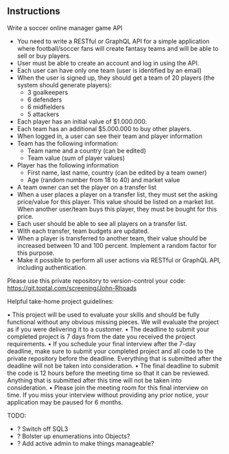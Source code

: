 ## Instructions
Write a soccer online manager game API
* You need to write a RESTful or GraphQL API for a simple application where football/soccer fans will create fantasy teams and will be able to sell or buy players.
* User must be able to create an account and log in using the API. 
* Each user can have only one team (user is identified by an email)
* When the user is signed up, they should get a team of 20 players (the system should generate players):
  * 3 goalkeepers
  * 6 defenders
  * 6 midfielders
  * 5 attackers
* Each player has an initial value of $1.000.000.
* Each team has an additional $5.000.000 to buy other players.
* When logged in, a user can see their team and player information
* Team has the following information:
  * Team name and a country (can be edited)
  * Team value (sum of player values)
* Player has the following information
  * First name, last name, country (can be edited by a team owner)
  * Age (random number from 18 to 40) and market value 
* A team owner can set the player on a transfer list
* When a user places a player on a transfer list, they must set the asking price/value for this player. This value should be listed on a market list. When another user/team buys this player, they must be bought for this price. 
* Each user should be able to see all players on a transfer list.
* With each transfer, team budgets are updated.
* When a player is transferred to another team, their value should be increased between 10 and 100 percent. Implement a random factor for this purpose.
* Make it possible to perform all user actions via RESTful or GraphQL API, including authentication.

Please use this private repository to version-control your code:
https://git.toptal.com/screening/John-Rhoads

Helpful take-home project guidelines:

• This project will be used to evaluate your skills and should be fully functional without any obvious missing pieces. We will evaluate the project as if you were delivering it to a customer.
• The deadline to submit your completed project is 7 days from the date you received the project requirements.
• If you schedule your final interview after the 7-day deadline, make sure to submit your completed project and all code to the private repository before the deadline. Everything that is submitted after the deadline will not be taken into consideration.
• The final deadline to submit the code is 12 hours before the meeting time so that it can be reviewed. Anything that is submitted after this time will not be taken into consideration.
• Please join the meeting room for this final interview on time. If you miss your interview without providing any prior notice, your application may be paused for 6 months.

TODO:   
  - ? Switch off SQL3
  - ? Bolster up enumerations into Objects?
  - ? Add active admin to make things manageable?
  
